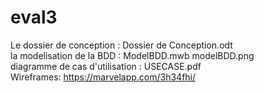 # eval3  
Le dossier de conception : Dossier de Conception.odt  
la modelisation de la BDD : ModelBDD.mwb modelBDD.png  
diagramme de cas d'utilisation : USECASE.pdf  
Wireframes: https://marvelapp.com/3h34fhi/  
